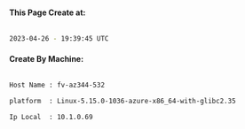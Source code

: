 
   
#### This Page Create at:

```bash

2023-04-26 - 19:39:45 UTC

```

#### Create By Machine:

```bash

Host Name : fv-az344-532

platform  : Linux-5.15.0-1036-azure-x86_64-with-glibc2.35

Ip Local  : 10.1.0.69

```

